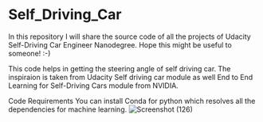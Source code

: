 # Self_Driving_Car
In this repository I will share the source code of all the projects of Udacity Self-Driving Car Engineer Nanodegree. Hope this might be useful to someone! :-)

This code helps in getting the steering angle of self driving car. The inspiraion is taken from Udacity Self driving car module as well End to End Learning for Self-Driving Cars module from NVIDIA.

Code Requirements You can install Conda for python which resolves all the dependencies for machine learning.
![Screenshot (126)](https://user-images.githubusercontent.com/50190161/116374738-34098a80-a82c-11eb-9233-52e581df9042.png)

